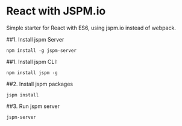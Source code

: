 # React with JSPM.io

Simple starter for React with ES6, using jspm.io instead of webpack.

##1. Install jspm Server

`npm install -g jspm-server`

##1. Install jspm CLI:

`npm install jspm -g`

##2. Install jspm packages

`jspm install`

##3. Run jspm server

`jspm-server`